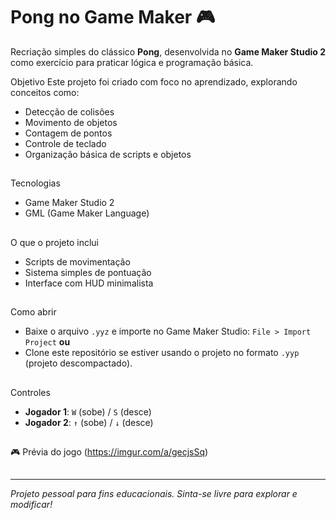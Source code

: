 # Pong no Game Maker 🎮

Recriação simples do clássico **Pong**, desenvolvida no **Game Maker Studio 2** como exercício para praticar lógica e programação básica.

 Objetivo
Este projeto foi criado com foco no aprendizado, explorando conceitos como:
- Detecção de colisões
- Movimento de objetos
- Contagem de pontos
- Controle de teclado
- Organização básica de scripts e objetos
  
##

Tecnologias
- Game Maker Studio 2
- GML (Game Maker Language)
  
## 

 O que o projeto inclui
- Scripts de movimentação
- Sistema simples de pontuação
- Interface com HUD minimalista
  
##

Como abrir
- Baixe o arquivo `.yyz` e importe no Game Maker Studio: `File > Import Project`
**ou**
- Clone este repositório se estiver usando o projeto no formato `.yyp` (projeto descompactado).

## 

Controles
- **Jogador 1**: `W` (sobe) / `S` (desce)  
- **Jogador 2**: `↑` (sobe) / `↓` (desce)

## 

🎮 Prévia do jogo
(https://imgur.com/a/gecjsSq)

## 
---
*Projeto pessoal para fins educacionais. Sinta-se livre para explorar e modificar!*

